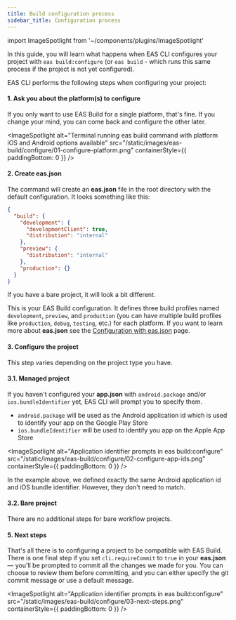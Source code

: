 ```yaml
---
title: Build configuration process
sidebar_title: Configuration process
---
```


import ImageSpotlight from '~/components/plugins/ImageSpotlight'

In this guide, you will learn what happens when EAS CLI configures your project with `eas build:configure` (or `eas build` - which runs this same process if the project is not yet configured).

EAS CLI performs the following steps when configuring your project:

#### 1. Ask you about the platform(s) to configure

If you only want to use EAS Build for a single platform, that's fine. If you change your mind, you can come back and configure the other later.

<ImageSpotlight alt="Terminal running eas build command with platform iOS and Android options available" src="/static/images/eas-build/configure/01-configure-platform.png" containerStyle={{ paddingBottom: 0 }} />

#### 2. Create eas.json

The command will create an **eas.json** file in the root directory with the default configuration. It looks something like this:

```json
{
  "build": {
    "development": {
      "developmentClient": true,
      "distribution": "internal"
    },
    "preview": {
      "distribution": "internal"
    },
    "production": {}
  }
}
```

If you have a bare project, it will look a bit different.

This is your EAS Build configuration. It defines three build profiles named `development`, `preview`, and `production` (you can have multiple build profiles like `production`, `debug`, `testing`, etc.) for each platform. If you want to learn more about **eas.json** see the [Configuration with eas.json](/build/eas-json.md) page.

#### 3. Configure the project

This step varies depending on the project type you have.

#### 3.1. Managed project

If you haven't configured your **app.json** with `android.package` and/or `ios.bundleIdentifier` yet, EAS CLI will prompt you to specify them.

- `android.package` will be used as the Android application id which is used to identify your app on the Google Play Store
- `ios.bundleIdentifier` will be used to identify you app on the Apple App Store

<ImageSpotlight alt="Application identifier prompts in eas build:configure" src="/static/images/eas-build/configure/02-configure-app-ids.png" containerStyle={{ paddingBottom: 0 }} />

In the example above, we defined exactly the same Android application id and iOS bundle identifier. However, they don't need to match.

#### 3.2. Bare project

There are no additional steps for bare workflow projects.

#### 5. Next steps

That's all there is to configuring a project to be compatible with EAS Build.
There is one final step if you set `cli.requireCommit` to `true` in your **eas.json** — you'll be prompted to commit all the changes we made for you. You can choose to review them before committing, and you can either specify the git commit message or use a default message.

<ImageSpotlight alt="Application identifier prompts in eas build:configure" src="/static/images/eas-build/configure/03-next-steps.png" containerStyle={{ paddingBottom: 0 }} />
